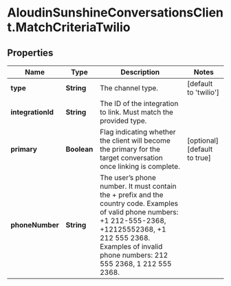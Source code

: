 # AloudinSunshineConversationsClient.MatchCriteriaTwilio

## Properties

Name | Type | Description | Notes
------------ | ------------- | ------------- | -------------
**type** | **String** | The channel type. | [default to &#39;twilio&#39;]
**integrationId** | **String** | The ID of the integration to link. Must match the provided type. | 
**primary** | **Boolean** | Flag indicating whether the client will become the primary for the target conversation once linking is complete. | [optional] [default to true]
**phoneNumber** | **String** | The user’s phone number. It must contain the + prefix and the country code. Examples of valid phone numbers: +1 212-555-2368, +12125552368, +1 212 555 2368. Examples of invalid phone numbers: 212 555 2368, 1 212 555 2368.  | 


